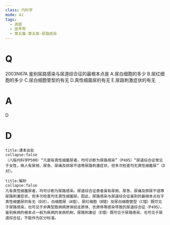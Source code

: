 ```yaml
---
class: 内科学
mode: A1
tags:
  - 真题
  - 医考帮
  - 第五篇-第五章-尿路感染
---
```


# Q
2003N67A 鉴别尿路感染与尿道综合征的最根本点是
A.尿白细胞的多少
B.尿红细胞的多少
C.尿白细胞管型的有无
D.真性细菌尿的有无
E.尿路刺激症状的有无

# A
D
# D
```ad-note
title:课本出处
collapse:false
（八版内科学P500）“凡是有真性细菌尿者，均可诊断为尿路感染”（P495）“尿道综合征常见于女性，病人有尿频、尿急、尿痛及排尿不适等尿路刺激症状，但多次检查均无真性细菌尿”（D对）。
```

```ad-summary
title:解析
collapse:false
凡有真性细菌尿者，均可诊断为尿路感染。尿道综合征患者虽有尿频、尿急、尿痛及排尿不适等尿路刺激症状，但多次检查均无真性细菌尿。因此，尿路感染与尿道综合征鉴别的最根本点在于真性细菌尿的有无（D对）。白细胞尿（A错）、尿红细胞（B错）及尿白细胞管型（C错）既可见于尿路感染，也可见于非典型致病病原体如支原体、衣原体等感染导致的尿道综合征（P495）。鉴别疾病的根本点一般为疾病的发病机制，尿路刺激征（E错）既可见于尿路感染，也可见于尿道综合征，不能作为区分标准。
```

